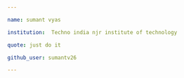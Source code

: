 ```yaml
---

name: sumant vyas

institution:  Techno india njr institute of technology

quote: just do it

github_user: sumantv26

---
```

